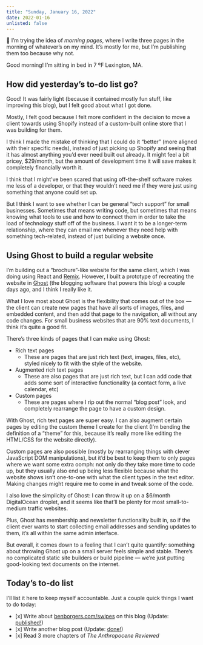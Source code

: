 ```yaml
---
title: "Sunday, January 16, 2022"
date: 2022-01-16
unlisted: false
---
```


👋 I’m trying the idea of _morning pages_, where I write three pages in the morning of whatever’s on my mind. It’s mostly for me, but I’m publishing them too because why not.

Good morning! I’m sitting in bed in 7 ºF Lexington, MA.

## How did yesterday’s to-do list go?

Good! It was fairly light (because it contained mostly fun stuff, like improving this blog), but I felt good about what I got done.

Mostly, I felt good because I felt more confident in the decision to move a client towards using Shopify instead of a custom-built online store that I was building for them.

I think I made the mistake of thinking that I could do it “better” (more aligned with their specific needs), instead of just picking up Shopify and seeing that it has almost anything you’d ever need built out already. It might feel a bit pricey, $29/month, but the amount of development time it will save makes it completely financially worth it.

I think that I might’ve been scared that using off-the-shelf software makes me less of a developer, or that they wouldn’t need me if they were just using something that anyone could set up.

But I think I want to see whether I can be general “tech support” for small businesses. Sometimes that means writing code, but sometimes that means knowing what tools to use and how to connect them in order to take the load of technology stuff off of the business. I want it to be a longer-term relationship, where they can email me whenever they need help with something tech-related, instead of just building a website once.

## Using Ghost to build a regular website

I’m building out a “brochure”-like website for the same client, which I was doing using React and [Remix](https://remix.run). However, I built a prototype of recreating the website in [Ghost](https://ghost.org) (the blogging software that powers this blog) a couple days ago, and I think I really like it.

What I love most about Ghost is the flexibility that comes out of the box — the client can create new pages that have all sorts of images, files, and embedded content, and then add that page to the navigation, all without any code changes. For small business websites that are 90% text documents, I think it’s quite a good fit.

There’s three kinds of pages that I can make using Ghost:

- Rich text pages
  - These are pages that are just rich text (text, images, files, etc), styled nicely to fit with the style of the website.
- Augmented rich text pages
  - These are also pages that are just rich text, but I can add code that adds some sort of interactive functionality (a contact form, a live calendar, etc)
- Custom pages
  - These are pages where I rip out the normal “blog post” look, and completely rearrange the page to have a custom design.

With Ghost, rich text pages are super easy. I can also augment certain pages by editing the custom theme I create for the client (I’m bending the definition of a “theme” for this, because it’s really more like editing the HTML/CSS for the website directly).

Custom pages are also possible (mostly by rearranging things with clever JavaScript DOM manipulations), but it’d be best to keep them to only pages where we want some extra oomph: not only do they take more time to code up, but they usually also end up being less flexible because what the website shows isn’t one-to-one with what the client types in the text editor. Making changes might require me to come in and tweak some of the code.

I also love the simplicity of Ghost: I can throw it up on a $6/month DigitalOcean droplet, and it seems like that’ll be plenty for most small-to-medium traffic websites.

Plus, Ghost has membership and newsletter functionality built in, so if the client ever wants to start collecting email addresses and sending updates to them, it’s all within the same admin interface.

But overall, it comes down to a feeling that I can’t quite quantify: something about throwing Ghost up on a small server feels simple and stable. There’s no complicated static site builders or build pipeline — we’re just putting good-looking text documents on the internet.

## Today’s to-do list

I’ll list it here to keep myself accountable. Just a couple quick things I want to do today:

- \[x\] Write about [benborgers.com/swipes](https://benborgers.com/swipes) on this blog (Update: [published!](https://benborgers.com/posts/swipes-postmortem))
- \[x\] Write another blog post (Update: [done!](https://benborgers.com/posts/remix-tailwind))
- \[x\] Read 3 more chapters of _The Anthropocene Reviewed_
